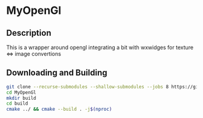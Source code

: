# MyOpenGl
## Description
This is a wrapper around opengl integrating a bit with wxwidges for texture <=> image convertions

## Downloading and Building
```bash
git clone --recurse-submodules --shallow-submodules --jobs 8 https://github.com/Mozzarella32/MyOpenGl.git
cd MyOpenGl
mkdir build
cd build
cmake ../ && cmake --build . -j$(nproc)
```
